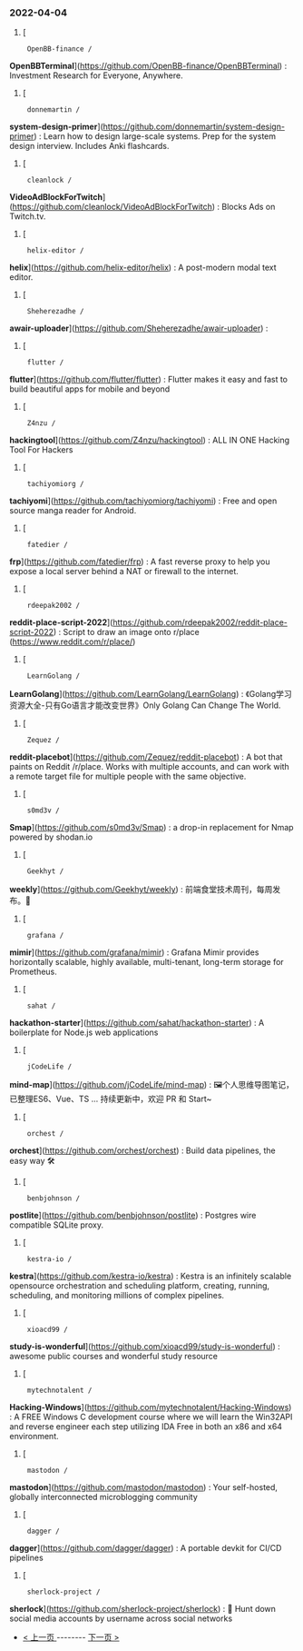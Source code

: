 ### 2022-04-04 
1. [
    

        OpenBB-finance /
**OpenBBTerminal**](https://github.com/OpenBB-finance/OpenBBTerminal) : Investment Research for Everyone, Anywhere.
1. [
    

        donnemartin /
**system-design-primer**](https://github.com/donnemartin/system-design-primer) : Learn how to design large-scale systems. Prep for the system design interview. Includes Anki flashcards.
1. [
    

        cleanlock /
**VideoAdBlockForTwitch**](https://github.com/cleanlock/VideoAdBlockForTwitch) : Blocks Ads on Twitch.tv.
1. [
    

        helix-editor /
**helix**](https://github.com/helix-editor/helix) : A post-modern modal text editor.
1. [
    

        Sheherezadhe /
**awair-uploader**](https://github.com/Sheherezadhe/awair-uploader) : 
1. [
    

        flutter /
**flutter**](https://github.com/flutter/flutter) : Flutter makes it easy and fast to build beautiful apps for mobile and beyond
1. [
    

        Z4nzu /
**hackingtool**](https://github.com/Z4nzu/hackingtool) : ALL IN ONE Hacking Tool For Hackers
1. [
    

        tachiyomiorg /
**tachiyomi**](https://github.com/tachiyomiorg/tachiyomi) : Free and open source manga reader for Android.
1. [
    

        fatedier /
**frp**](https://github.com/fatedier/frp) : A fast reverse proxy to help you expose a local server behind a NAT or firewall to the internet.
1. [
    

        rdeepak2002 /
**reddit-place-script-2022**](https://github.com/rdeepak2002/reddit-place-script-2022) : Script to draw an image onto r/place (https://www.reddit.com/r/place/)
1. [
    

        LearnGolang /
**LearnGolang**](https://github.com/LearnGolang/LearnGolang) : 《Golang学习资源大全-只有Go语言才能改变世界》Only Golang Can Change The World.
1. [
    

        Zequez /
**reddit-placebot**](https://github.com/Zequez/reddit-placebot) : A bot that paints on Reddit /r/place. Works with multiple accounts, and can work with a remote target file for multiple people with the same objective.
1. [
    

        s0md3v /
**Smap**](https://github.com/s0md3v/Smap) : a drop-in replacement for Nmap powered by shodan.io
1. [
    

        Geekhyt /
**weekly**](https://github.com/Geekhyt/weekly) : 前端食堂技术周刊，每周发布。🌰
1. [
    

        grafana /
**mimir**](https://github.com/grafana/mimir) : Grafana Mimir provides horizontally scalable, highly available, multi-tenant, long-term storage for Prometheus.
1. [
    

        sahat /
**hackathon-starter**](https://github.com/sahat/hackathon-starter) : A boilerplate for Node.js web applications
1. [
    

        jCodeLife /
**mind-map**](https://github.com/jCodeLife/mind-map) : 🖼个人思维导图笔记，已整理ES6、Vue、TS ... 持续更新中，欢迎 PR 和 Start~
1. [
    

        orchest /
**orchest**](https://github.com/orchest/orchest) : Build data pipelines, the easy way 🛠️
1. [
    

        benbjohnson /
**postlite**](https://github.com/benbjohnson/postlite) : Postgres wire compatible SQLite proxy.
1. [
    

        kestra-io /
**kestra**](https://github.com/kestra-io/kestra) : Kestra is an infinitely scalable opensource orchestration and scheduling platform, creating, running, scheduling, and monitoring millions of complex pipelines.
1. [
    

        xioacd99 /
**study-is-wonderful**](https://github.com/xioacd99/study-is-wonderful) : awesome public courses and wonderful study resource
1. [
    

        mytechnotalent /
**Hacking-Windows**](https://github.com/mytechnotalent/Hacking-Windows) : A FREE Windows C development course where we will learn the Win32API and reverse engineer each step utilizing IDA Free in both an x86 and x64 environment.
1. [
    

        mastodon /
**mastodon**](https://github.com/mastodon/mastodon) : Your self-hosted, globally interconnected microblogging community
1. [
    

        dagger /
**dagger**](https://github.com/dagger/dagger) : A portable devkit for CI/CD pipelines
1. [
    

        sherlock-project /
**sherlock**](https://github.com/sherlock-project/sherlock) : 🔎 Hunt down social media accounts by username across social networks 

- [ < 上一页 ](https://github.com/able8/github-trending-daily-record/blob/master/2022-04-03.md) -------- [ 下一页 > ](https://github.com/able8/github-trending-daily-record/blob/master/2022-04-05.md)